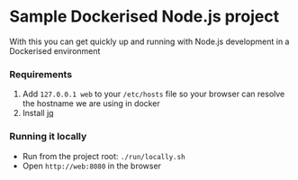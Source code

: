 # Sample Dockerised Node.js project
With this you can get quickly up and running with Node.js development in a Dockerised environment

### Requirements
 1. Add `127.0.0.1 web` to your `/etc/hosts` file so your browser can resolve the hostname we are using in docker 
 2. Install [jq](https://stedolan.github.io/jq/)

### Running it locally
- Run from the project root: `./run/locally.sh`
- Open `http://web:8080` in the browser
